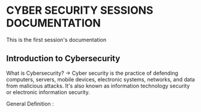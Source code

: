 # CYBER SECURITY SESSIONS DOCUMENTATION
This is the first session's documentation

## Introduction to Cybersecurity 
What is Cybersecurity?
-> Cyber security is the practice of defending computers, servers, mobile devices, electronic systems, networks, and data from malicious attacks. It's also known as information technology security or electronic information security.

General Definition : 

